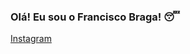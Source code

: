 ### Olá! Eu sou o Francisco Braga! 😴

[Instagram](https://img.shields.io/badge/Instagram-%23E4405F.svg?style=for-the-badge&logo=Instagram&logoColor=white)
